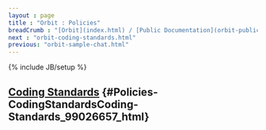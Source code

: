 ```yaml
---
layout : page
title : "Orbit : Policies"
breadCrumb : "[Orbit](index.html) / [Public Documentation](orbit-public-documentation.html)"
next : "orbit-coding-standards.html"
previous: "orbit-sample-chat.html"
---
```

{% include JB/setup %}

[Coding Standards](orbit-coding-standards.html) {#Policies-CodingStandardsCoding-Standards_99026657_html}
----------

